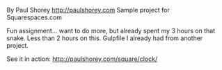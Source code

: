 
By Paul Shorey
http://paulshorey.com
Sample project for Squarespaces.com

Fun assignment... want to do more, but already spent my 3 hours on that snake. Less than 2 hours on this. Gulpfile I already had from another project.


See it in action:
http://paulshorey.com/square/clock/